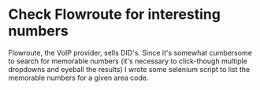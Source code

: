Check Flowroute for interesting numbers
=======================================

Flowroute, the VoIP provider, sells DID's. Since it's somewhat cumbersome to search for memorable numbers (it's necessary to click-though multiple dropdowns and eyeball the results) I wrote some selenium script to list the memorable numbers for a given area code.
